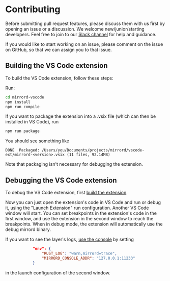 # Contributing

Before submitting pull request features, please discuss them with us first by opening an issue or a discussion.
We welcome new/junior/starting developers. Feel free to join to our [Slack channel](https://metalbear.co/slack) for help and guidance.

If you would like to start working on an issue, please comment on the issue on GitHub, so that we can assign you to that
issue.

## Building the VS Code extension

To build the VS Code extension, follow these steps:

Run:
```bash
cd mirrord-vscode
npm install
npm run compile
```

If you want to package the extension into a .vsix file (which can then be installed in VS Code), run
```bash
npm run package
```

You should see something like
```text
DONE  Packaged: /Users/you/Documents/projects/mirrord/vscode-ext/mirrord-<version>.vsix (11 files, 92.14MB)
```

Note that packaging isn't necessary for debugging the extension.

## Debugging the VS Code extension
To debug the VS Code extension, first [build the extension](#building-the-vs-code-extension).

Now you can just open the extension's code in VS Code and run or debug it, using the "Launch Extension" run configuration. Another VS Code window will start. You can set breakpoints
in the extension's code in the first window, and use the extension in the second window to reach the breakpoints.
When in debug mode, the extension will automatically use the debug mirrord binary.

If you want to see the layer's logs, [use the console](#mirrord-console) by setting
```json
            "env": {
                "RUST_LOG": "warn,mirrord=trace",
                "MIRRORD_CONSOLE_ADDR": "127.0.0.1:11233"
            }

```
in the launch configuration of the second window.